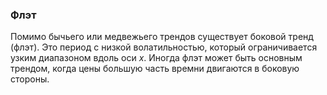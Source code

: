 ### Флэт
Помимо бычьего или медвежьего трендов существует боковой тренд (флэт). Это период с низкой волатильностью, который ограничивается узким диапазоном вдоль оси $x$. Иногда флэт может быть основным трендом, когда цены большую часть времни двигаются в боковую стороны.
